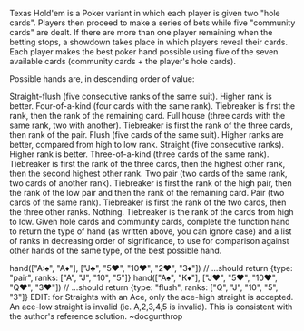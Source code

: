 Texas Hold'em is a Poker variant in which each player is given two "hole cards". Players then proceed to make a series of bets while five "community cards" are dealt. If there are more than one player remaining when the betting stops, a showdown takes place in which players reveal their cards. Each player makes the best poker hand possible using five of the seven available cards (community cards + the player's hole cards).

Possible hands are, in descending order of value:

Straight-flush (five consecutive ranks of the same suit). Higher rank is better.
Four-of-a-kind (four cards with the same rank). Tiebreaker is first the rank, then the rank of the remaining card.
Full house (three cards with the same rank, two with another). Tiebreaker is first the rank of the three cards, then rank of the pair.
Flush (five cards of the same suit). Higher ranks are better, compared from high to low rank.
Straight (five consecutive ranks). Higher rank is better.
Three-of-a-kind (three cards of the same rank). Tiebreaker is first the rank of the three cards, then the highest other rank, then the second highest other rank.
Two pair (two cards of the same rank, two cards of another rank). Tiebreaker is first the rank of the high pair, then the rank of the low pair and then the rank of the remaining card.
Pair (two cards of the same rank). Tiebreaker is first the rank of the two cards, then the three other ranks.
Nothing. Tiebreaker is the rank of the cards from high to low.
Given hole cards and community cards, complete the function hand to return the type of hand (as written above, you can ignore case) and a list of ranks in decreasing order of significance, to use for comparison against other hands of the same type, of the best possible hand.

hand(["A:♠", "A♦"], ["J♣", "5♥", "10♥", "2♥", "3♦"])
// ...should return {type: "pair", ranks: ["A", "J", "10", "5"]}
hand(["A♠", "K♦"], ["J♥", "5♥", "10♥", "Q♥", "3♥"])
// ...should return {type: "flush", ranks: ["Q", "J", "10", "5", "3"]}
EDIT: for Straights with an Ace, only the ace-high straight is accepted. An ace-low straight is invalid (ie. A,2,3,4,5 is invalid). This is consistent with the author's reference solution. ~docgunthrop

